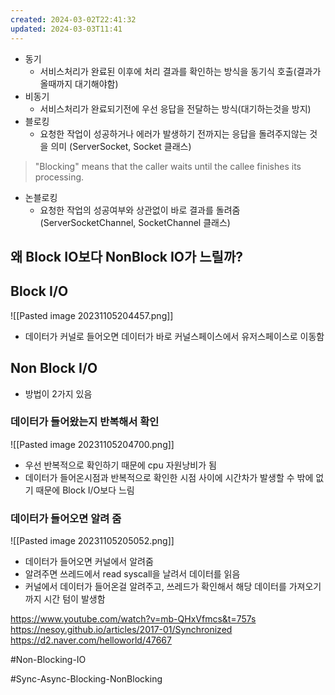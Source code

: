 ```yaml
---
created: 2024-03-02T22:41:32
updated: 2024-03-03T11:41
---
```

- 동기
    - 서비스처리가 완료된 이후에 처리 결과를 확인하는 방식을 동기식 호출(결과가 올때까지 대기해야함)
- 비동기
    - 서비스처리가 완료되기전에 우선 응답을 전달하는 방식(대기하는것을 방지)
- 블로킹
    - 요청한 작업이 성공하거나 에러가 발생하기 전까지는 응답을 돌려주지않는 것을 의미 (ServerSocket, Socket 클래스)
> "Blocking" means that the caller waits until the callee finishes its processing.
- 논블로킹
    - 요청한 작업의 성공여부와 상관없이 바로 결과를 돌려줌 (ServerSocketChannel, SocketChannel 클래스)

## 왜 Block IO보다 NonBlock IO가 느릴까?
## Block I/O

![[Pasted image 20231105204457.png]]
- 데이터가 커널로 들어오면 데이터가 바로 커널스페이스에서 유저스페이스로 이동함


## Non Block I/O
- 방법이 2가지 있음

### 데이터가 들어왔는지 반복해서 확인
![[Pasted image 20231105204700.png]]
- 우선 반복적으로 확인하기 때문에 cpu 자원낭비가 됨
- 데이터가 들어온시점과 반복적으로 확인한 시점 사이에 시간차가 발생할 수 밖에 없기 때문에 Block I/O보다 느림

### 데이터가 들어오면 알려 줌
![[Pasted image 20231105205052.png]]
- 데이터가 들어오면 커널에서 알려줌
- 알려주면 쓰레드에서 read syscall을 날려서 데이터를 읽음
- 커널에서 데이터가 들어온걸 알려주고, 쓰레드가 확인해서 해당 데이터를 가져오기 까지 시간 텀이 발생함


https://www.youtube.com/watch?v=mb-QHxVfmcs&t=757s
https://nesoy.github.io/articles/2017-01/Synchronized
https://d2.naver.com/helloworld/47667

#Non-Blocking-IO 

#Sync-Async-Blocking-NonBlocking